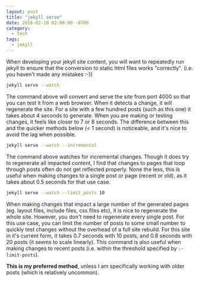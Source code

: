```yaml
---
layout: post
title: "jekyll serve"
date: 2016-02-10 02:00:00 -0700
category:
  - tech
tags:
  - jekyll
---
```


When developing your jekyll site content, you will want to repeatedly run
jekyll to ensure that the conversion to static html files works "correctly".
(i.e. you haven't made any mistakes :-))

~~~ bash
jekyll serve --watch
~~~

The command above will convert and serve the site from port 4000 so that
you can test it from a web browser. When it detects a change, it will
regenerate the site. For a site with a few hundred posts (such as this one)
it takes about 4 seconds to generate. When you are making or testing
changes, it feels like closer to 7 or 8 seconds. The difference between this
and the quicker methods below (< 1 second) is noticeable, and it's nice
to avoid the lag when possible.

~~~ bash
jekyll serve --watch --incremental
~~~

The command above watches for incremental changes. Though it does try
to regenerate all impacted content, I find that changes to pages that loop
through posts often do not get reflected properly. None the less, this is
useful when making changes to a single post or page (recent or old),
as it takes about 0.5 seconds for that use case.

~~~ bash
jekyll serve --watch --limit_posts 10
~~~

When making changes that impact a large number of the generated pages
(eg. layout files, include files, css files etc), it is nice to regenerate
the whole site. However, you don't need to regenerate every
single post. For this use case, you can limit the number of posts to some
small number to quickly test changes without the overhead of a full site rebuild.
For this site in it's current form, it takes 0.7 seconds with 10 posts,
and 0.8 seconds with 20 posts (it seems to scale linearly). This command
is also useful when making changes to recent posts (i.e. within the threshold
  specified by `--limit-posts`).

**This is my preferred method**, unless I am
specifically working with older posts (which is relatively uncommon).
